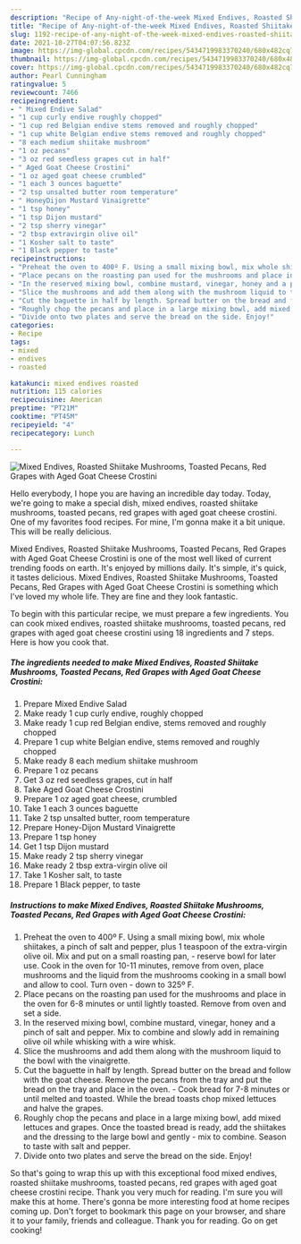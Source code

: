 ```yaml
---
description: "Recipe of Any-night-of-the-week Mixed Endives, Roasted Shiitake Mushrooms, Toasted Pecans, Red Grapes with Aged Goat Cheese Crostini"
title: "Recipe of Any-night-of-the-week Mixed Endives, Roasted Shiitake Mushrooms, Toasted Pecans, Red Grapes with Aged Goat Cheese Crostini"
slug: 1192-recipe-of-any-night-of-the-week-mixed-endives-roasted-shiitake-mushrooms-toasted-pecans-red-grapes-with-aged-goat-cheese-crostini
date: 2021-10-27T04:07:56.823Z
image: https://img-global.cpcdn.com/recipes/5434719983370240/680x482cq70/mixed-endives-roasted-shiitake-mushrooms-toasted-pecans-red-grapes-with-aged-goat-cheese-crostini-recipe-main-photo.jpg
thumbnail: https://img-global.cpcdn.com/recipes/5434719983370240/680x482cq70/mixed-endives-roasted-shiitake-mushrooms-toasted-pecans-red-grapes-with-aged-goat-cheese-crostini-recipe-main-photo.jpg
cover: https://img-global.cpcdn.com/recipes/5434719983370240/680x482cq70/mixed-endives-roasted-shiitake-mushrooms-toasted-pecans-red-grapes-with-aged-goat-cheese-crostini-recipe-main-photo.jpg
author: Pearl Cunningham
ratingvalue: 5
reviewcount: 7466
recipeingredient:
- " Mixed Endive Salad"
- "1 cup curly endive roughly chopped"
- "1 cup red Belgian endive stems removed and roughly chopped"
- "1 cup white Belgian endive stems removed and roughly chopped"
- "8 each medium shiitake mushroom"
- "1 oz pecans"
- "3 oz red seedless grapes cut in half"
- " Aged Goat Cheese Crostini"
- "1 oz aged goat cheese crumbled"
- "1 each 3 ounces baguette"
- "2 tsp unsalted butter room temperature"
- " HoneyDijon Mustard Vinaigrette"
- "1 tsp honey"
- "1 tsp Dijon mustard"
- "2 tsp sherry vinegar"
- "2 tbsp extravirgin olive oil"
- "1 Kosher salt to taste"
- "1 Black pepper to taste"
recipeinstructions:
- "Preheat the oven to 400º F. Using a small mixing bowl, mix whole shiitakes, a pinch of salt and pepper, plus 1 teaspoon of the extra-virgin olive oil. Mix and put on a small roasting pan, reserve bowl for later use. Cook in the oven for 10-11 minutes, remove from oven, place mushrooms and the liquid from the mushrooms cooking in a small bowl and allow to cool. Turn oven down to 325º F."
- "Place pecans on the roasting pan used for the mushrooms and place in the oven for 6-8 minutes or until lightly toasted. Remove from oven and set a side."
- "In the reserved mixing bowl, combine mustard, vinegar, honey and a pinch of salt and pepper. Mix to combine and slowly add in remaining olive oil while whisking with a wire whisk."
- "Slice the mushrooms and add them along with the mushroom liquid to the bowl with the vinaigrette."
- "Cut the baguette in half by length. Spread butter on the bread and follow with the goat cheese. Remove the pecans from the tray and put the bread on the tray and place in the oven. Cook bread for 7-8 minutes or until melted and toasted. While the bread toasts chop mixed lettuces and halve the grapes."
- "Roughly chop the pecans and place in a large mixing bowl, add mixed lettuces and grapes. Once the toasted bread is ready, add the shiitakes and the dressing to the large bowl and gently mix to combine. Season to taste with salt and pepper."
- "Divide onto two plates and serve the bread on the side. Enjoy!"
categories:
- Recipe
tags:
- mixed
- endives
- roasted

katakunci: mixed endives roasted 
nutrition: 115 calories
recipecuisine: American
preptime: "PT21M"
cooktime: "PT45M"
recipeyield: "4"
recipecategory: Lunch

---
```



![Mixed Endives, Roasted Shiitake Mushrooms, Toasted Pecans, Red Grapes with Aged Goat Cheese Crostini](https://img-global.cpcdn.com/recipes/5434719983370240/680x482cq70/mixed-endives-roasted-shiitake-mushrooms-toasted-pecans-red-grapes-with-aged-goat-cheese-crostini-recipe-main-photo.jpg)

Hello everybody, I hope you are having an incredible day today. Today, we're going to make a special dish, mixed endives, roasted shiitake mushrooms, toasted pecans, red grapes with aged goat cheese crostini. One of my favorites food recipes. For mine, I'm gonna make it a bit unique. This will be really delicious.



Mixed Endives, Roasted Shiitake Mushrooms, Toasted Pecans, Red Grapes with Aged Goat Cheese Crostini is one of the most well liked of current trending foods on earth. It's enjoyed by millions daily. It's simple, it's quick, it tastes delicious. Mixed Endives, Roasted Shiitake Mushrooms, Toasted Pecans, Red Grapes with Aged Goat Cheese Crostini is something which I've loved my whole life. They are fine and they look fantastic.


To begin with this particular recipe, we must prepare a few ingredients. You can cook mixed endives, roasted shiitake mushrooms, toasted pecans, red grapes with aged goat cheese crostini using 18 ingredients and 7 steps. Here is how you cook that.

<!--inarticleads1-->

##### The ingredients needed to make Mixed Endives, Roasted Shiitake Mushrooms, Toasted Pecans, Red Grapes with Aged Goat Cheese Crostini:

1. Prepare  Mixed Endive Salad
1. Make ready 1 cup curly endive, roughly chopped
1. Make ready 1 cup red Belgian endive, stems removed and roughly chopped
1. Prepare 1 cup white Belgian endive, stems removed and roughly chopped
1. Make ready 8 each medium shiitake mushroom
1. Prepare 1 oz pecans
1. Get 3 oz red seedless grapes, cut in half
1. Take  Aged Goat Cheese Crostini
1. Prepare 1 oz aged goat cheese, crumbled
1. Take 1 each 3 ounces baguette
1. Take 2 tsp unsalted butter, room temperature
1. Prepare  Honey-Dijon Mustard Vinaigrette
1. Prepare 1 tsp honey
1. Get 1 tsp Dijon mustard
1. Make ready 2 tsp sherry vinegar
1. Make ready 2 tbsp extra-virgin olive oil
1. Take 1 Kosher salt, to taste
1. Prepare 1 Black pepper, to taste




<!--inarticleads2-->

##### Instructions to make Mixed Endives, Roasted Shiitake Mushrooms, Toasted Pecans, Red Grapes with Aged Goat Cheese Crostini:

1. Preheat the oven to 400º F. Using a small mixing bowl, mix whole shiitakes, a pinch of salt and pepper, plus 1 teaspoon of the extra-virgin olive oil. Mix and put on a small roasting pan, - reserve bowl for later use. Cook in the oven for 10-11 minutes, remove from oven, place mushrooms and the liquid from the mushrooms cooking in a small bowl and allow to cool. Turn oven - down to 325º F.
1. Place pecans on the roasting pan used for the mushrooms and place in the oven for 6-8 minutes or until lightly toasted. Remove from oven and set a side.
1. In the reserved mixing bowl, combine mustard, vinegar, honey and a pinch of salt and pepper. Mix to combine and slowly add in remaining olive oil while whisking with a wire whisk.
1. Slice the mushrooms and add them along with the mushroom liquid to the bowl with the vinaigrette.
1. Cut the baguette in half by length. Spread butter on the bread and follow with the goat cheese. Remove the pecans from the tray and put the bread on the tray and place in the oven. - Cook bread for 7-8 minutes or until melted and toasted. While the bread toasts chop mixed lettuces and halve the grapes.
1. Roughly chop the pecans and place in a large mixing bowl, add mixed lettuces and grapes. Once the toasted bread is ready, add the shiitakes and the dressing to the large bowl and gently - mix to combine. Season to taste with salt and pepper.
1. Divide onto two plates and serve the bread on the side. Enjoy!




So that's going to wrap this up with this exceptional food mixed endives, roasted shiitake mushrooms, toasted pecans, red grapes with aged goat cheese crostini recipe. Thank you very much for reading. I'm sure you will make this at home. There's gonna be more interesting food at home recipes coming up. Don't forget to bookmark this page on your browser, and share it to your family, friends and colleague. Thank you for reading. Go on get cooking!
